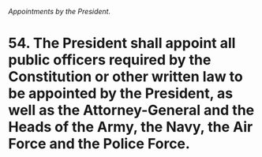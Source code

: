 *Appointments by the President.*

# 54. The President shall appoint all public officers required by the Constitution or other written law to be appointed by the President, as well as the Attorney-General and the Heads of the Army, the Navy, the Air Force and the Police Force.
